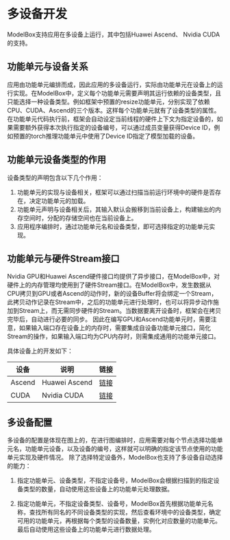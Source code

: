 # 多设备开发

ModelBox支持应用在多设备上运行，其中包括Huawei Ascend、 Nvidia CUDA的支持。

## 功能单元与设备关系

应用由功能单元编排而成，因此应用的多设备运行，实际由功能单元在设备上的运行实现。在ModelBox中，定义每个功能单元需要声明其运行依赖的设备类型，且只能选择一种设备类型。例如框架中预置的resize功能单元，分别实现了依赖CPU、CUDA、Ascend的三个版本。这样每个功能单元就有了设备类型的属性。
在功能单元代码执行前，框架会自动设定当前线程的硬件上下文为指定设备的，如果需要额外获得本次执行指定的设备编号，可以通过成员变量获得Device ID，例如预置的torch推理功能单元中使用了Device ID指定了模型加载的设备。

## 功能单元设备类型的作用

设备类型的声明包含以下几个作用：

1. 功能单元的实现与设备相关，框架可以通过扫描当前运行环境中的硬件是否存在，决定功能单元的加载。
1. 功能单元声明与设备相关后，其输入默认会搬移到当前设备上，构建输出的内存空间时，分配的存储空间也在当前设备上。
1. 应用程序编排时，通过功能单元名和设备类型，即可选择指定的功能单元实现。

## 功能单元与硬件Stream接口

Nvidia GPU和Huawei Ascend硬件接口均提供了异步接口，在ModelBox中，对硬件上的内存管理均使用到了硬件Stream接口。在ModelBox中，发生数据从CPU拷贝到GPU或者Ascend的动作时，新的设备Buffer将会绑定一个Stream，此拷贝动作记录在Stream中，之后的功能单元进行处理时，也可以将异步动作施加到Stream上，而无需同步硬件的Stream。当数据要离开设备时，框架会在拷贝完毕后，自动进行必要的同步。
因此在编写GPU和Ascend功能单元时，需要注意，如果输入端口存在设备上的内存时，需要集成自设备功能单元接口，简化Stream的操作，如果输入端口均为CPU内存时，则需集成通用的功能单元接口。

具体设备上的开发如下：

| 设备   | 说明          | 链接                        |
| ------ | ------------- | --------------------------- |
| Ascend | Huawei Ascend | [链接](ascend.md) |
| CUDA   | Nvidia CUDA   | [链接](cuda.md)   |

## 多设备配置

多设备的配置是体现在图上的，在进行图编排时，应用需要对每个节点选择功能单元名，功能单元设备，以及设备的编号，这样就可以明确的指定该节点使用的功能单元实现及硬件情况。
除了选择特定设备外，ModelBox也支持了多设备自动选择的能力：

1. 指定功能单元、设备类型，不指定设备号，ModelBox会根据扫描到的指定设备类型的数量，自动使用这些设备上的功能单元处理数据。

2. 指定功能单元，不指定设备类型、设备号，ModelBox首先根据功能单元名称，查找所有同名的不同设备类型的实现，然后查看环境中的设备类型，确定可用的功能单元，再根据每个类型的设备数量，实例化对应数量的功能单元。最后自动使用这些设备上的功能单元进行数据处理。
